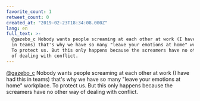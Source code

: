 ```yaml
---
favorite_count: 1
retweet_count: 0
created_at: "2019-02-23T18:34:08.000Z"
lang: en
full_text: >-
  @gazebo_c Nobody wants people screaming at each other at work (I have had this
  in teams) that's why we have so many "leave your emotions at home" workplace.
  To protect us. But this only happens because the screamers have no other way
  of dealing with conflict.
---
```


[@gazebo_c](https://twitter.com/gazebo_c) Nobody wants people screaming at each
other at work (I have had this in teams) that's why we have so many "leave your
emotions at home" workplace. To protect us. But this only happens because the
screamers have no other way of dealing with conflict.
